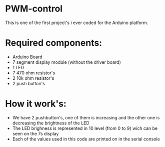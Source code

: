 # PWM-control

This is one of the first project's i ever coded for the Arduino platform.

# Required components:
  - Arduino Board
  - 7 segment display module (without the driver board)
  - 1 LED
  - 7 470 ohm resistor's
  - 2 10k ohm resistor's
  - 2 push button's
  
# How it work's:
  - We have 2 pushbutton's, one of them is increasing and the other one is decreasing the brightness of the LED
  - The LED brighness is represented in 10 level (from 0 to 9) wich can be seen on the 7s display
  - Each of the values used in this code are printed on in the serial console
  
 
